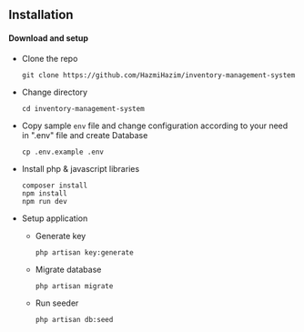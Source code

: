 ## Installation
#### Download and setup

- Clone the repo
   ```
   git clone https://github.com/HazmiHazim/inventory-management-system
   ```
- Change directory
    ```
    cd inventory-management-system
    ```
- Copy sample `env` file and change configuration according to your need in ".env" file and create Database
    ```
    cp .env.example .env
    ```
- Install php & javascript libraries
    ```
    composer install
    npm install
    npm run dev
    ```
- Setup application
    
    - Generate key
       ```
       php artisan key:generate
       ```
    - Migrate database
       ```
       php artisan migrate
       ```    
    - Run seeder
        ```
        php artisan db:seed
        ```